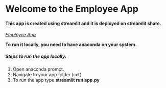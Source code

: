 # Welcome to the Employee App

#### This app is created using streamlit and it is deployed on streamlit share. 
_[Employee App](https://share.streamlit.io/anishachoudhury/employee_app/main/app.py)_

**To run it locally, you need to have anaconda on your system.**

##### Steps to run the app locally:
1. Open anaconda prompt.
2. Navigate to your app folder (cd <path of your app folder>)
3. To run the app type **streamlit run app.py**
